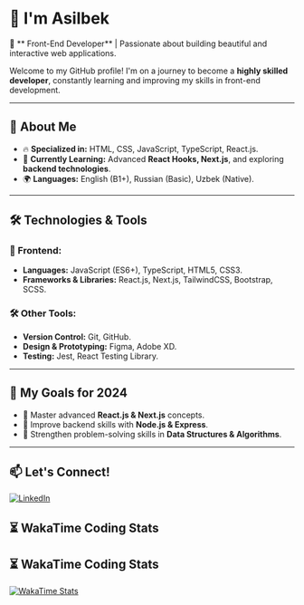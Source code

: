 # 👋 I'm Asilbek

🚀 ** Front-End Developer** | Passionate about building beautiful and interactive web applications.

Welcome to my GitHub profile! I'm on a journey to become a **highly skilled developer**, constantly learning and improving my skills in front-end development. 

---

## 📌 About Me

- 🔥 **Specialized in:** HTML, CSS, JavaScript, TypeScript, React.js.
- 🚀 **Currently Learning:** Advanced **React Hooks, Next.js**, and exploring **backend technologies**.
- 🌍 **Languages:** English (B1+), Russian (Basic), Uzbek (Native).

---

## 🛠 Technologies & Tools

### 🎨 Frontend:
- **Languages:** JavaScript (ES6+), TypeScript, HTML5, CSS3.
- **Frameworks & Libraries:** React.js, Next.js, TailwindCSS, Bootstrap, SCSS.

### 🛠 Other Tools:
- **Version Control:** Git, GitHub.
- **Design & Prototyping:** Figma, Adobe XD.
- **Testing:** Jest, React Testing Library.

---

## 🚀 My Goals for 2024
- 🔹 Master advanced **React.js & Next.js** concepts.
- 🔹 Improve backend skills with **Node.js & Express**.
- 🔹 Strengthen problem-solving skills in **Data Structures & Algorithms**.

---

## 📫 Let's Connect!

[![LinkedIn](https://img.shields.io/badge/LinkedIn-0077B5?style=for-the-badge&logo=linkedin&logoColor=white)](https://www.linkedin.com/in/asilbek-ahmadjonov)
## ⏳ WakaTime Coding Stats  

## ⏳ WakaTime Coding Stats  

[![WakaTime Stats](https://github-readme-stats.vercel.app/api/wakatime?username=ahmadjonov004&layout=compact)](https://wakatime.com/@ahmadjonov004)



